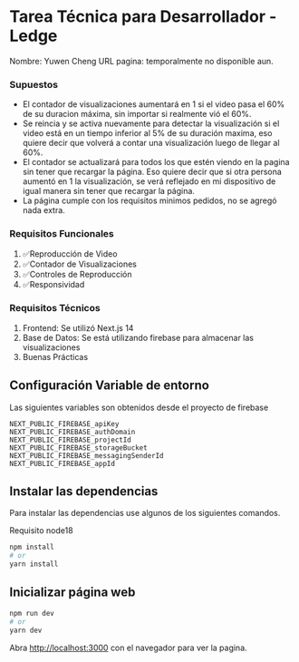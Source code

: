 # Tarea Técnica para Desarrollador - Ledge
Nombre: Yuwen Cheng
URL pagina: temporalmente no disponible aun.

### Supuestos
- El contador de visualizaciones aumentará en 1 si el video pasa el 60% de su duracion máxima, sin importar si realmente vió el 60%.
- Se reincia y se activa nuevamente para detectar la visualización si el video está en un tiempo inferior al 5% de su duración maxima, eso quiere decir que volverá a contar una visualización luego de llegar al 60%.
- El contador se actualizará para todos los que estén viendo en la pagina sin tener que recargar la página. Eso quiere decir que si otra persona aumentó en 1 la visualización, se verá reflejado en mi dispositivo de igual manera sin tener que recargar la página.
- La página cumple con los requisitos minimos pedidos, no se agregó nada extra.

### Requisitos Funcionales
1. ✅Reproducción de Video
2. ✅Contador de Visualizaciones
3. ✅Controles de Reproducción
4. ✅Responsividad

### Requisitos Técnicos
1. Frontend: Se utilizó Next.js 14
2. Base de Datos: Se está utilizando firebase para almacenar las visualizaciones
3. Buenas Prácticas

## Configuración Variable de entorno
Las siguientes variables son obtenidos desde el proyecto de firebase
```
NEXT_PUBLIC_FIREBASE_apiKey
NEXT_PUBLIC_FIREBASE_authDomain
NEXT_PUBLIC_FIREBASE_projectId
NEXT_PUBLIC_FIREBASE_storageBucket
NEXT_PUBLIC_FIREBASE_messagingSenderId
NEXT_PUBLIC_FIREBASE_appId
```

## Instalar las dependencias
Para instalar las dependencias use algunos de los siguientes comandos.

Requisito node18

```bash
npm install
# or
yarn install
```

## Inicializar página web
```bash
npm run dev
# or
yarn dev
```

Abra [http://localhost:3000](http://localhost:3000) con el navegador para ver la pagina.
